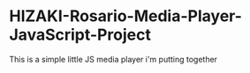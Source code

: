 # HIZAKI-Rosario-Media-Player-JavaScript-Project
This is a simple little JS media player i'm putting together

